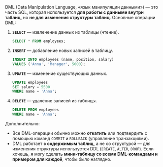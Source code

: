 DML (Data Manipulation Language, «язык манипуляции данными») — это часть SQL, которая используется **для работы с данными внутри таблиц**, но **не для изменения структуры таблиц**.
Основные операции DML:
1. **`SELECT`** — извлечение данных из таблицы (чтение).
    ```sql
    SELECT * FROM employees;
    ```
2. **`INSERT`** — добавление новых записей в таблицу.
    ```sql
    INSERT INTO employees (name, position, salary)
    VALUES ('Anna', 'Manager', 5000);
    ```
3. **`UPDATE`** — изменение существующих данных.
    ```sql
    UPDATE employees
    SET salary = 5500
    WHERE name = 'Anna';
    ```
4. **`DELETE`** — удаление записей из таблицы.
    ```sql
    DELETE FROM employees
    WHERE name = 'Anna';
    ```
Дополнительно:
- Все DML-операции обычно можно **откатить** или подтвердить с помощью команд `COMMIT` и `ROLLBACK` (управление транзакциями).
- DML работает **с содержимым таблиц**, а не со структурой — для изменения структуры используется DDL (`CREATE`, `ALTER`, `DROP`).
Если хочешь, я могу сделать **мини-таблицу со всеми DML-командами и примером для каждой**, чтобы было наглядно.